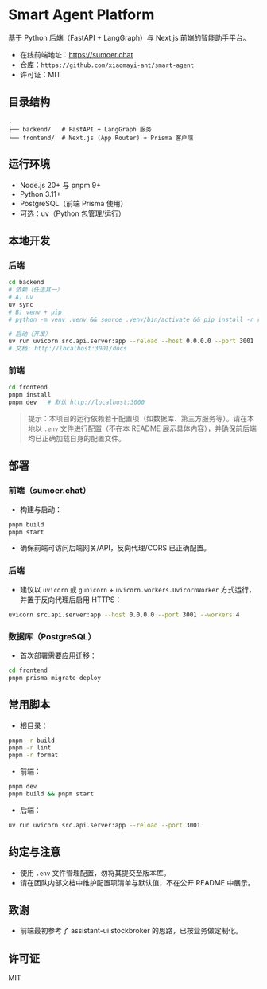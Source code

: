 # Smart Agent Platform

基于 Python 后端（FastAPI + LangGraph）与 Next.js 前端的智能助手平台。

- 在线前端地址：https://sumoer.chat
- 仓库：`https://github.com/xiaomayi-ant/smart-agent`
- 许可证：MIT

## 目录结构
```
.
├── backend/   # FastAPI + LangGraph 服务
└── frontend/  # Next.js (App Router) + Prisma 客户端
```

## 运行环境
- Node.js 20+ 与 pnpm 9+
- Python 3.11+
- PostgreSQL（前端 Prisma 使用）
- 可选：uv（Python 包管理/运行）

## 本地开发

### 后端
```bash
cd backend
# 依赖（任选其一）
# A) uv
uv sync
# B) venv + pip
# python -m venv .venv && source .venv/bin/activate && pip install -r requirements.txt

# 启动（开发）
uv run uvicorn src.api.server:app --reload --host 0.0.0.0 --port 3001
# 文档: http://localhost:3001/docs
```

### 前端
```bash
cd frontend
pnpm install
pnpm dev   # 默认 http://localhost:3000
```

> 提示：本项目的运行依赖若干配置项（如数据库、第三方服务等）。请在本地以 `.env` 文件进行配置（不在本 README 展示具体内容），并确保前后端均已正确加载自身的配置文件。

## 部署

### 前端（sumoer.chat）
- 构建与启动：
```bash
pnpm build
pnpm start
```
- 确保前端可访问后端网关/API，反向代理/CORS 已正确配置。

### 后端
- 建议以 `uvicorn` 或 `gunicorn` + `uvicorn.workers.UvicornWorker` 方式运行，并置于反向代理后启用 HTTPS：
```bash
uvicorn src.api.server:app --host 0.0.0.0 --port 3001 --workers 4
```

### 数据库（PostgreSQL）
- 首次部署需要应用迁移：
```bash
cd frontend
pnpm prisma migrate deploy
```

## 常用脚本
- 根目录：
```bash
pnpm -r build
pnpm -r lint
pnpm -r format
```
- 前端：
```bash
pnpm dev
pnpm build && pnpm start
```
- 后端：
```bash
uv run uvicorn src.api.server:app --reload --port 3001
```

## 约定与注意
- 使用 `.env` 文件管理配置，勿将其提交至版本库。
- 请在团队内部文档中维护配置项清单与默认值，不在公开 README 中展示。

## 致谢
- 前端最初参考了 assistant-ui stockbroker 的思路，已按业务做定制化。

## 许可证
MIT
